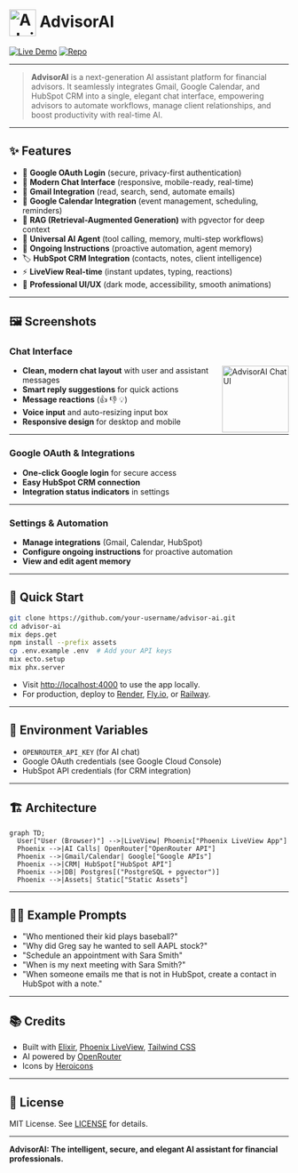 # <img src="priv/static/logo.svg" alt="AdvisorAI Logo" width="48" style="vertical-align:middle;"> AdvisorAI

[![Live Demo](https://img.shields.io/badge/Live%20Demo-Online-brightgreen?style=for-the-badge)](https://advisor-ai.onrender.com)
[![Repo](https://img.shields.io/badge/GitHub-Repo-blue?style=for-the-badge)](https://github.com/your-username/advisor-ai)

---

> **AdvisorAI** is a next-generation AI assistant platform for financial advisors. It seamlessly integrates Gmail, Google Calendar, and HubSpot CRM into a single, elegant chat interface, empowering advisors to automate workflows, manage client relationships, and boost productivity with real-time AI.

---

## ✨ Features

- 🔐 **Google OAuth Login** (secure, privacy-first authentication)
- 💬 **Modern Chat Interface** (responsive, mobile-ready, real-time)
- 📧 **Gmail Integration** (read, search, send, automate emails)
- 📅 **Google Calendar Integration** (event management, scheduling, reminders)
- 🧠 **RAG (Retrieval-Augmented Generation)** with pgvector for deep context
- 🤖 **Universal AI Agent** (tool calling, memory, multi-step workflows)
- 📝 **Ongoing Instructions** (proactive automation, agent memory)
- 🏷️ **HubSpot CRM Integration** (contacts, notes, client intelligence)
- ⚡ **LiveView Real-time** (instant updates, typing, reactions)
- 🎨 **Professional UI/UX** (dark mode, accessibility, smooth animations)

---

## 🖼️ Screenshots

### Chat Interface
<img src="priv/static/logo.svg" alt="AdvisorAI Chat UI" width="120" align="right">

- **Clean, modern chat layout** with user and assistant messages
- **Smart reply suggestions** for quick actions
- **Message reactions** (👍 👎 💡)
- **Voice input** and auto-resizing input box
- **Responsive design** for desktop and mobile

---

### Google OAuth & Integrations

- **One-click Google login** for secure access
- **Easy HubSpot CRM connection**
- **Integration status indicators** in settings

---

### Settings & Automation

- **Manage integrations** (Gmail, Calendar, HubSpot)
- **Configure ongoing instructions** for proactive automation
- **View and edit agent memory**

---

## 🚀 Quick Start

```bash
git clone https://github.com/your-username/advisor-ai.git
cd advisor-ai
mix deps.get
npm install --prefix assets
cp .env.example .env  # Add your API keys
mix ecto.setup
mix phx.server
```

- Visit [http://localhost:4000](http://localhost:4000) to use the app locally.
- For production, deploy to [Render](https://render.com), [Fly.io](https://fly.io), or [Railway](https://railway.app).

---

## 🔑 Environment Variables

- `OPENROUTER_API_KEY` (for AI chat)
- Google OAuth credentials (see Google Cloud Console)
- HubSpot API credentials (for CRM integration)

---

## 🏗️ Architecture

```mermaid
graph TD;
  User["User (Browser)"] -->|LiveView| Phoenix["Phoenix LiveView App"]
  Phoenix -->|AI Calls| OpenRouter["OpenRouter API"]
  Phoenix -->|Gmail/Calendar| Google["Google APIs"]
  Phoenix -->|CRM| HubSpot["HubSpot API"]
  Phoenix -->|DB| Postgres[("PostgreSQL + pgvector")]
  Phoenix -->|Assets| Static["Static Assets"]
```

---

## 🧑‍💻 Example Prompts

- "Who mentioned their kid plays baseball?"
- "Why did Greg say he wanted to sell AAPL stock?"
- "Schedule an appointment with Sara Smith"
- "When is my next meeting with Sara Smith?"
- "When someone emails me that is not in HubSpot, create a contact in HubSpot with a note."

---

## 📚 Credits

- Built with [Elixir](https://elixir-lang.org/), [Phoenix LiveView](https://hexdocs.pm/phoenix_live_view/), [Tailwind CSS](https://tailwindcss.com/)
- AI powered by [OpenRouter](https://openrouter.ai/)
- Icons by [Heroicons](https://heroicons.com/)

---

## 📄 License

MIT License. See [LICENSE](LICENSE) for details.

---

**AdvisorAI: The intelligent, secure, and elegant AI assistant for financial professionals.**
